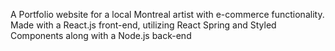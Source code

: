 A Portfolio website for a local Montreal artist with e-commerce functionality.  Made with a React.js front-end, utilizing React Spring and Styled Components along with a Node.js back-end

